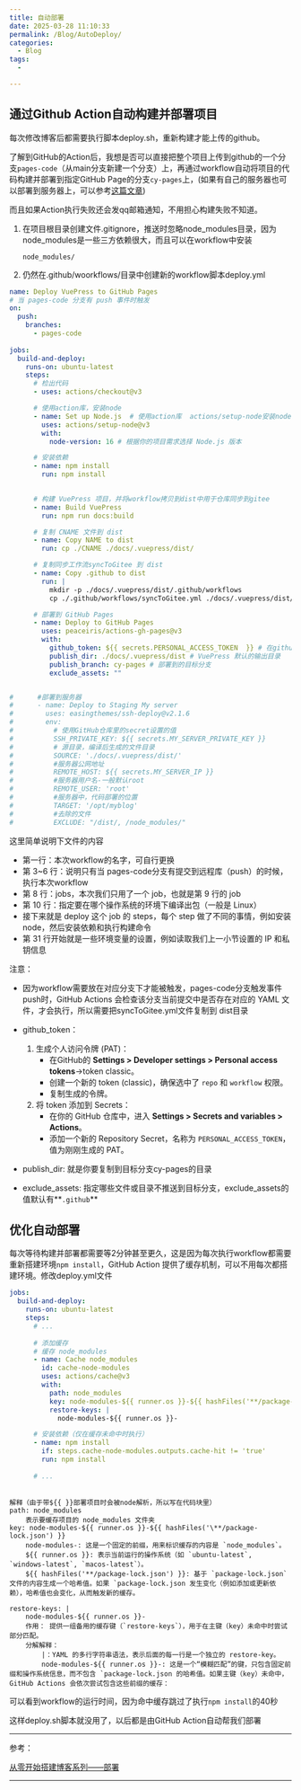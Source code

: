 ```yaml
---
title: 自动部署
date: 2025-03-28 11:10:33
permalink: /Blog/AutoDeploy/
categories:
  - Blog
tags:
  - 

---
```








## 通过Github Action自动构建并部署项目

每次修改博客后都需要执行脚本deploy.sh，重新构建才能上传的github。

了解到GitHub的Action后，我想是否可以直接把整个项目上传到github的一个分支`pages-code`（从main分支新建一个分支）上，再通过workflow自动将项目的代码构建并部署到指定GitHub Page的分支`cy-pages`上，(如果有自己的服务器也可以部署到服务器上，可以参考[这篇文章](https://www.peterjxl.com/Blog/Deploy/#%E4%BD%BF%E7%94%A8-github-action))

而且如果Action执行失败还会发qq邮箱通知，不用担心构建失败不知道。

1. 在项目根目录创建文件.gitignore，推送时忽略node_modules目录，因为node_modules是一些三方依赖很大，而且可以在workflow中安装

   ```.gitignore
   node_modules/
   ```

2. 仍然在.github/woorkflows/目录中创建新的workflow脚本deploy.yml

```yml
name: Deploy VuePress to GitHub Pages
# 当 pages-code 分支有 push 事件时触发
on:
  push:
    branches:
      - pages-code
      
jobs:
  build-and-deploy:
    runs-on: ubuntu-latest
    steps:
      # 检出代码
      - uses: actions/checkout@v3

      # 使用action库，安装node
      - name: Set up Node.js  # 使用action库  actions/setup-node安装node
        uses: actions/setup-node@v3
        with:
          node-version: 16 # 根据你的项目需求选择 Node.js 版本

      # 安装依赖
      - name: npm install 
        run: npm install 
    

      # 构建 VuePress 项目，并将workflow拷贝到dist中用于仓库同步到gitee
      - name: Build VuePress
        run: npm run docs:build

      # 复制 CNAME 文件到 dist
      - name: Copy NAME to dist
        run: cp ./CNAME ./docs/.vuepress/dist/

      # 复制同步工作流syncToGitee 到 dist
      - name: Copy .github to dist
        run: |
          mkdir -p ./docs/.vuepress/dist/.github/workflows
          cp ./.github/workflows/syncToGitee.yml ./docs/.vuepress/dist/.github/workflows/

      # 部署到 GitHub Pages
      - name: Deploy to GitHub Pages
        uses: peaceiris/actions-gh-pages@v3
        with:
          github_token: ${{ secrets.PERSONAL_ACCESS_TOKEN  }} # 在github生成PERSONAL_ACCESS_TOKEN
          publish_dir: ./docs/.vuepress/dist # VuePress 默认的输出目录
          publish_branch: cy-pages # 部署到的目标分支
          exclude_assets: ""


#      #部署到服务器
#      - name: Deploy to Staging My server
#        uses: easingthemes/ssh-deploy@v2.1.6
#        env:
#          # 使用GitHub仓库里的secret设置的值
#          SSH_PRIVATE_KEY: ${{ secrets.MY_SERVER_PRIVATE_KEY }} 
#          # 源目录，编译后生成的文件目录
#          SOURCE: './docs/.vuepress/dist/'
#          #服务器公网地址
#          REMOTE_HOST: ${{ secrets.MY_SERVER_IP }}
#          #服务器用户名-一般默认root
#          REMOTE_USER: 'root'
#          #服务器中，代码部署的位置
#          TARGET: '/opt/myblog'
#          #去除的文件
#          EXCLUDE: "/dist/, /node_modules/" 
```

这里简单说明下文件的内容

- 第一行：本次workflow的名字，可自行更换
- 第 3~6 行：说明只有当 pages-code分支有提交到远程库（push）的时候，执行本次workflow
- 第 8 行：jobs，本次我们只用了一个 job，也就是第 9 行的 job
- 第 10 行：指定要在哪个操作系统的环境下编译出包（一般是 Linux）
- 接下来就是 deploy 这个 job 的 steps，每个 step 做了不同的事情，例如安装 node，然后安装依赖和执行构建命令
- 第 31 行开始就是一些环境变量的设置，例如读取我们上一小节设置的 IP 和私钥信息

注意：

- 因为workflow需要放在对应分支下才能被触发，pages-code分支触发事件push时，GitHub Actions 会检查该分支当前提交中是否存在对应的 YAML 文件，才会执行，所以需要把syncToGitee.yml文件复制到 dist目录

- github_token：

  1. 生成个人访问令牌 (PAT)：
     - 在GitHub的 **Settings > Developer settings > Personal access tokens**->token classic。
     - 创建一个新的 token (classic)，确保选中了 `repo` 和 `workflow` 权限。
     - 复制生成的令牌。
  2. 将 token 添加到 Secrets：
     - 在你的 GitHub 仓库中，进入 **Settings > Secrets and variables > Actions**。
     - 添加一个新的 Repository Secret，名称为 `PERSONAL_ACCESS_TOKEN`，值为刚刚生成的 PAT。

- publish_dir: 就是你要复制到目标分支cy-pages的目录

- exclude_assets: 指定哪些文件或目录不推送到目标分支，exclude_assets的值默认有**`.github`**



## 优化自动部署



每次等待构建并部署都需要等2分钟甚至更久，这是因为每次执行workflow都需要重新搭建环境`npm install`，GitHub Action 提供了缓存机制，可以不用每次都搭建环境。修改deploy.yml文件

```yml
jobs:
  build-and-deploy:
    runs-on: ubuntu-latest
    steps:
      # ...
      
      # 添加缓存 
      # 缓存 node_modules
      - name: Cache node_modules
        id: cache-node-modules
        uses: actions/cache@v3
        with:
          path: node_modules
          key: node-modules-${{ runner.os }}-${{ hashFiles('**/package-lock.json') }}
          restore-keys: |
            node-modules-${{ runner.os }}-

      # 安装依赖（仅在缓存未命中时执行）
      - name: npm install 
        if: steps.cache-node-modules.outputs.cache-hit != 'true'
        run: npm install 
    
	  # ...
	  
```

```
解释（由于带${{ }}部署项目时会被node解析，所以写在代码块里）
path: node_modules 
	表示要缓存项目的 node_modules 文件夹
key: node-modules-${{ runner.os }}-${{ hashFiles('\**/package-lock.json') }}
	node-modules-: 这是一个固定的前缀，用来标识缓存的内容是 `node_modules`。
	${{ runner.os }}: 表示当前运行的操作系统（如 `ubuntu-latest`, `windows-latest`, `macos-latest`）。
	${{ hashFiles('**/package-lock.json') }}: 基于 `package-lock.json` 文件的内容生成一个哈希值。如果 `package-lock.json 发生变化（例如添加或更新依赖），哈希值也会变化，从而触发新的缓存。
	
restore-keys: | 
	node-modules-${{ runner.os }}-
	作用： 提供一组备用的缓存键（`restore-keys`），用于在主键（key）未命中时尝试部分匹配。
	分解解释：
		|：YAML 的多行字符串语法，表示后面的每一行是一个独立的 restore-key。
		node-modules-${{ runner.os }}-: 这是一个“模糊匹配”的键，只包含固定前缀和操作系统信息，而不包含 `package-lock.json 的哈希值。如果主键（key）未命中，GitHub Actions 会依次尝试包含这些前缀的缓存：
```

可以看到workflow的运行时间，因为命中缓存跳过了执行`npm install`的40秒



这样deploy.sh脚本就没用了，以后都是由GitHub Action自动帮我们部署



---

参考：

[从零开始搭建博客系列——部署](https://www.peterjxl.com/Blog/Deploy/)



---

